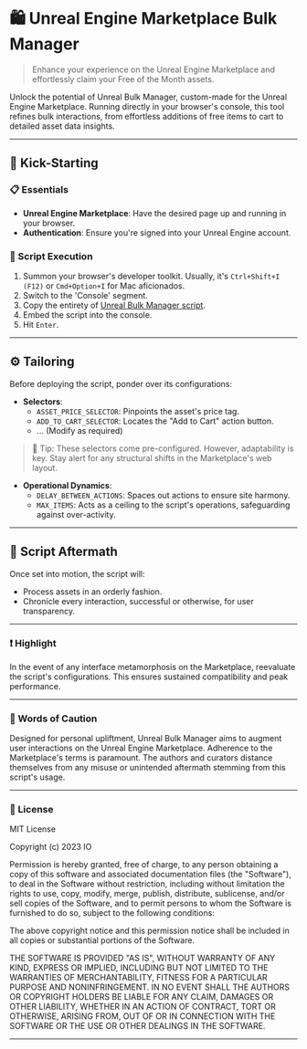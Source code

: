 # 🛍️ Unreal Engine Marketplace Bulk Manager
> Enhance your experience on the Unreal Engine Marketplace and effortlessly claim your Free of the Month assets.

Unlock the potential of Unreal Bulk Manager, custom-made for the Unreal Engine Marketplace. Running directly in your browser's console, this tool refines bulk interactions, from effortless additions of free items to cart to detailed asset data insights.

---

## 🚀 Kick-Starting

### 📋 Essentials
- **Unreal Engine Marketplace**: Have the desired page up and running in your browser.
- **Authentication**: Ensure you're signed into your Unreal Engine account.

### 📖 Script Execution
1. Summon your browser's developer toolkit. Usually, it's `Ctrl+Shift+I (F12)` or `Cmd+Option+I` for Mac aficionados.
2. Switch to the 'Console' segment.
3. Copy the entirety of [Unreal Bulk Manager script](UnrealBulkManager.js).
4. Embed the script into the console.
5. Hit `Enter`.

---

## ⚙️ Tailoring

Before deploying the script, ponder over its configurations:

- **Selectors**:
  - `ASSET_PRICE_SELECTOR`: Pinpoints the asset's price tag.
  - `ADD_TO_CART_SELECTOR`: Locates the "Add to Cart" action button.
  - ... (Modify as required)

> 📝 Tip: These selectors come pre-configured. However, adaptability is key. Stay alert for any structural shifts in the Marketplace's web layout.

- **Operational Dynamics**:
  - `DELAY_BETWEEN_ACTIONS`: Spaces out actions to ensure site harmony.
  - `MAX_ITEMS`: Acts as a ceiling to the script's operations, safeguarding against over-activity.

---

## 💌 Script Aftermath

Once set into motion, the script will:
- Process assets in an orderly fashion.
- Chronicle every interaction, successful or otherwise, for user transparency.

---

### ❗ Highlight

In the event of any interface metamorphosis on the Marketplace, reevaluate the script's configurations. This ensures sustained compatibility and peak performance.

---

### 🚫 Words of Caution

Designed for personal upliftment, Unreal Bulk Manager aims to augment user interactions on the Unreal Engine Marketplace. Adherence to the Marketplace's terms is paramount. The authors and curators distance themselves from any misuse or unintended aftermath stemming from this script's usage.

---

### 📜 License

MIT License

Copyright (c) 2023 IO

Permission is hereby granted, free of charge, to any person obtaining a copy of this software and associated documentation files (the "Software"), to deal in the Software without restriction, including without limitation the rights to use, copy, modify, merge, publish, distribute, sublicense, and/or sell copies of the Software, and to permit persons to whom the Software is furnished to do so, subject to the following conditions:

The above copyright notice and this permission notice shall be included in all copies or substantial portions of the Software.

THE SOFTWARE IS PROVIDED "AS IS", WITHOUT WARRANTY OF ANY KIND, EXPRESS OR IMPLIED, INCLUDING BUT NOT LIMITED TO THE WARRANTIES OF MERCHANTABILITY, FITNESS FOR A PARTICULAR PURPOSE AND NONINFRINGEMENT. IN NO EVENT SHALL THE AUTHORS OR COPYRIGHT HOLDERS BE LIABLE FOR ANY CLAIM, DAMAGES OR OTHER LIABILITY, WHETHER IN AN ACTION OF CONTRACT, TORT OR OTHERWISE, ARISING FROM, OUT OF OR IN CONNECTION WITH THE SOFTWARE OR THE USE OR OTHER DEALINGS IN THE SOFTWARE.

---
